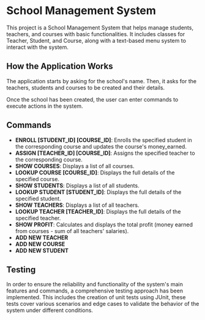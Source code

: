 # School Management System

This project is a School Management System that helps manage students, teachers, and courses with basic functionalities. It includes classes for Teacher, Student, and Course, along with a text-based menu system to interact with the system.

## How the Application Works

The application starts by asking for the school's name. Then, it asks for the teachers, students and courses to be created and their details.

Once the school has been created, the user can enter commands to execute actions in the system.

## Commands

- **ENROLL [STUDENT_ID] [COURSE_ID]**: Enrolls the specified student in the corresponding course and updates the course's money_earned.
- **ASSIGN [TEACHER_ID] [COURSE_ID]**: Assigns the specified teacher to the corresponding course.
- **SHOW COURSES**: Displays a list of all courses.
- **LOOKUP COURSE [COURSE_ID]**: Displays the full details of the specified course.
- **SHOW STUDENTS**: Displays a list of all students.
- **LOOKUP STUDENT [STUDENT_ID]**: Displays the full details of the specified student.
- **SHOW TEACHERS**: Displays a list of all teachers.
- **LOOKUP TEACHER [TEACHER_ID]**: Displays the full details of the specified teacher.
- **SHOW PROFIT**: Calculates and displays the total profit (money earned from courses - sum of all teachers' salaries).
- **ADD NEW TEACHER**
- **ADD NEW COURSE**
- **ADD NEW STUDENT**

## Testing

In order to ensure the reliability and functionality of the system's main features and commands, a comprehensive testing approach has been implemented. 
This includes the creation of unit tests using JUnit, these tests cover various scenarios and edge cases to validate the behavior of the system under different conditions.
